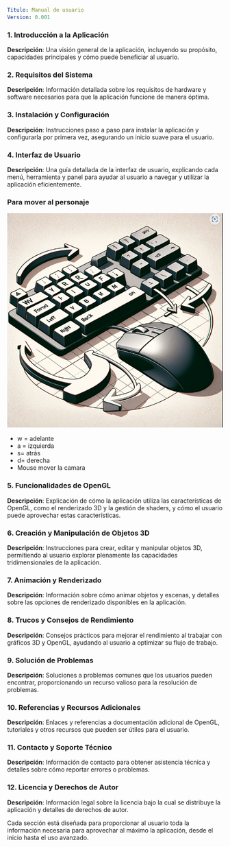 ```yaml
Titulo: Manual de usuario
Version: 0.001
```



### 1. Introducción a la Aplicación
   **Descripción**: Una visión general de la aplicación, incluyendo su propósito, capacidades principales y cómo puede beneficiar al usuario.

### 2. Requisitos del Sistema
   **Descripción**: Información detallada sobre los requisitos de hardware y software necesarios para que la aplicación funcione de manera óptima.

### 3. Instalación y Configuración
   **Descripción**: Instrucciones paso a paso para instalar la aplicación y configurarla por primera vez, asegurando un inicio suave para el usuario.

### 4. Interfaz de Usuario
   **Descripción**: Una guía detallada de la interfaz de usuario, explicando cada menú, herramienta y panel para ayudar al usuario a navegar y utilizar la aplicación eficientemente.

### Para mover al personaje

![image-20231122150624784](./img/manual_usuario/image-20231122150624784.png)

- w = adelante
- a = izquierda
- s= atrás
- d= derecha
- Mouse mover la camara

### 5. Funcionalidades de OpenGL
   **Descripción**: Explicación de cómo la aplicación utiliza las características de OpenGL, como el renderizado 3D y la gestión de shaders, y cómo el usuario puede aprovechar estas características.

### 6. Creación y Manipulación de Objetos 3D
   **Descripción**: Instrucciones para crear, editar y manipular objetos 3D, permitiendo al usuario explorar plenamente las capacidades tridimensionales de la aplicación.

### 7. Animación y Renderizado
   **Descripción**: Información sobre cómo animar objetos y escenas, y detalles sobre las opciones de renderizado disponibles en la aplicación.

### 8. Trucos y Consejos de Rendimiento
   **Descripción**: Consejos prácticos para mejorar el rendimiento al trabajar con gráficos 3D y OpenGL, ayudando al usuario a optimizar su flujo de trabajo.

### 9. Solución de Problemas
   **Descripción**: Soluciones a problemas comunes que los usuarios pueden encontrar, proporcionando un recurso valioso para la resolución de problemas.

### 10. Referencias y Recursos Adicionales
   **Descripción**: Enlaces y referencias a documentación adicional de OpenGL, tutoriales y otros recursos que pueden ser útiles para el usuario.

### 11. Contacto y Soporte Técnico
   **Descripción**: Información de contacto para obtener asistencia técnica y detalles sobre cómo reportar errores o problemas.

### 12. Licencia y Derechos de Autor
   **Descripción**: Información legal sobre la licencia bajo la cual se distribuye la aplicación y detalles de derechos de autor.

Cada sección está diseñada para proporcionar al usuario toda la información necesaria para aprovechar al máximo la aplicación, desde el inicio hasta el uso avanzado.